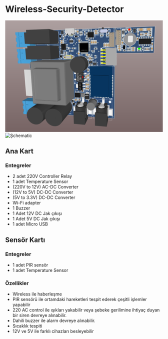 # Wireless-Security-Detector
![3DPCB](https://github.com/mesihcelik/Wireless-Security-Detector/blob/main/info/3D%20PCB%20G%C3%B6r%C3%BCn%C3%BCm.PNG)
![Şchematic](https://github.com/mesihcelik/Wireless-Security-Detector/blob/3943b2fdb7053dc3f2acb4884bc9f80482722b77/info/Microcontroller%20Schematic.png)
## Ana Kart
### Entegreler
* 2 adet 220V Controller Relay
* 1 adet Temperature Sensor
* (220V to 12V) AC-DC Converter
* (12V to 5V) DC-DC Converter
* (5V to 3.3V) DC-DC Converter
* Wi-Fi adapter
* 1 Buzzer
* 1 Adet 12V DC Jak çıkışı
* 1 Adet 5V DC Jak çıkışı
* 1 adet Micro USB
## Sensör Kartı
### Entegreler
* 1 adet PIR sensör
* 1 adet Temperature Sensor
### Özellikler
* Wireless ile haberleşme
* PIR sensörü ile ortamdaki hareketleri tespit ederek çeşitli işlemler yapabilir
* 220 AC control ile ışıkları yakabilir veya şebeke gerilimine ihtiyaç duyan bir siren devreye alınabilir.
* Dahili buzzer ile alarm devreye alınabilir.
* Sıcaklık tespiti
* 12V ve 5V ile farklı cihazları besleyebilir
